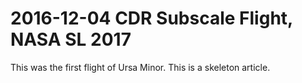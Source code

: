 # 2016-12-04 CDR Subscale Flight, NASA SL 2017

This was the first flight of Ursa Minor. This is a skeleton article.

